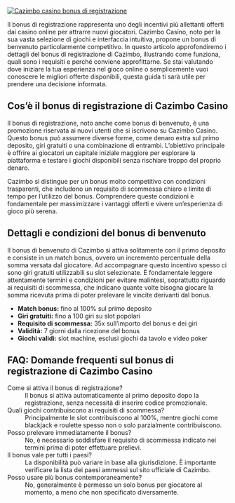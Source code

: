 [![Cazimbo casino bonus di registrazione](https://123-caf.pages.dev/gitsignup.png)](https://vrmoo.ru/Bt82HjjY)

<p>Il bonus di registrazione rappresenta uno degli incentivi più allettanti offerti dai casino online per attrarre nuovi giocatori. Cazimbo Casino, noto per la sua vasta selezione di giochi e interfaccia intuitiva, propone un bonus di benvenuto particolarmente competitivo. In questo articolo approfondiremo i dettagli del bonus di registrazione di Cazimbo, illustrando come funziona, quali sono i requisiti e perché conviene approfittarne. Se stai valutando dove iniziare la tua esperienza nel gioco online o semplicemente vuoi conoscere le migliori offerte disponibili, questa guida ti sarà utile per prendere una decisione informata.</p>  <h2>Cos’è il bonus di registrazione di Cazimbo Casino</h2> <p>Il bonus di registrazione, noto anche come bonus di benvenuto, è una promozione riservata ai nuovi utenti che si iscrivono su Cazimbo Casino. Questo bonus può assumere diverse forme, come denaro extra sul primo deposito, giri gratuiti o una combinazione di entrambi. L’obiettivo principale è offrire ai giocatori un capitale iniziale maggiore per esplorare la piattaforma e testare i giochi disponibili senza rischiare troppo del proprio denaro.</p> <p>Cazimbo si distingue per un bonus molto competitivo con condizioni trasparenti, che includono un requisito di scommessa chiaro e limite di tempo per l’utilizzo del bonus. Comprendere queste condizioni è fondamentale per massimizzare i vantaggi offerti e vivere un’esperienza di gioco più serena.</p>  <h2>Dettagli e condizioni del bonus di benvenuto</h2> <p>Il bonus di benvenuto di Cazimbo si attiva solitamente con il primo deposito e consiste in un match bonus, ovvero un incremento percentuale della somma versata dal giocatore. Ad accompagnare questo incentivo spesso ci sono giri gratuiti utilizzabili su slot selezionate. È fondamentale leggere attentamente termini e condizioni per evitare malintesi, soprattutto riguardo ai requisiti di scommessa, che indicano quante volte bisogna giocare la somma ricevuta prima di poter prelevare le vincite derivanti dal bonus.</p>  <ul>   <li><strong>Match bonus:</strong> fino al 100% sul primo deposito</li>   <li><strong>Giri gratuiti:</strong> fino a 100 giri su slot popolari</li>   <li><strong>Requisito di scommessa:</strong> 35x sull’importo del bonus e dei giri</li>   <li><strong>Validità:</strong> 7 giorni dalla ricezione del bonus</li>   <li><strong>Giochi validi:</strong> slot machine, esclusi giochi da tavolo e video poker</li> </ul>  <h2>FAQ: Domande frequenti sul bonus di registrazione di Cazimbo Casino</h2> <dl>   <dt>Come si attiva il bonus di registrazione?</dt>   <dd>Il bonus si attiva automaticamente al primo deposito dopo la registrazione, senza necessità di inserire codice promozionale.</dd>    <dt>Quali giochi contribuiscono ai requisiti di scommessa?</dt>   <dd>Principalmente le slot contribuiscono al 100%, mentre giochi come blackjack e roulette spesso non o solo parzialmente contribuiscono.</dd>    <dt>Posso prelevare immediatamente il bonus?</dt>   <dd>No, è necessario soddisfare il requisito di scommessa indicato nei termini prima di poter effettuare prelievi.</dd>      <dt>Il bonus vale per tutti i paesi?</dt>   <dd>La disponibilità può variare in base alla giurisdizione. È importante verificare la lista dei paesi ammessi sul sito ufficiale di Cazimbo.</dd>    <dt>Posso usare più bonus contemporaneamente?</dt>   <dd>No, generalmente è permesso un solo bonus per giocatore al momento, a meno che non specificato diversamente.</dd> </dl>